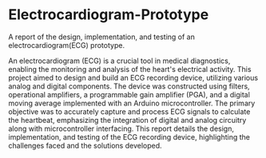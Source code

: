# Electrocardiogram-Prototype
A report of the design, implementation, and testing of an electrocardiogram(ECG) prototype.

An electrocardiogram (ECG) is a crucial tool in medical diagnostics, enabling the monitoring and analysis of the heart's electrical activity. This project aimed to design and build an ECG recording device, utilizing various analog and digital components. The device was constructed using filters, operational amplifiers, a programmable gain amplifier (PGA), and a digital moving average implemented with an Arduino microcontroller. The primary objective was to accurately capture and process ECG signals to calculate the heartbeat, emphasizing the integration of digital and analog circuitry along with microcontroller interfacing. This report details the design, implementation, and testing of the ECG recording device, highlighting the challenges faced and the solutions developed.
